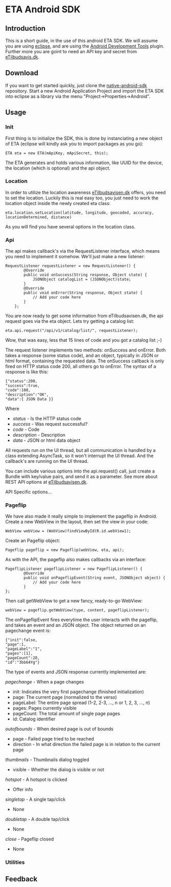 # ETA Android SDK

## Introduction
This is a short guide, in the use of this android ETA SDK. We will assume you are using [eclipse](http://www.eclipse.org/), 
and are using the [Android Development Tools](http://developer.android.com/tools/sdk/eclipse-adt.html) plugin. 
Further more you are goint to need an API key and secret from [eTilbudsavis.dk](https://etilbudsavis.dk/developers/api/).

## Download
If you want to get started quickly, just clone the [native-android-sdk](https://github.com/eTilbudsavis/native-android-sdk.git) repository.
Start a new Android Application Project and import the ETA SDK into eclipse as a library via the menu "Project->Properties->Android".

## Usage


### Init
First thing is to initialize the SDK, this is done by instanciating a new 
object of ETA (eclipse will kindly ask you to import packages as you go):

	ETA eta = new ETA(mApiKey, mApiSecret, this);

The ETA generates and holds various information, like UUID for the device, the 
location (which is optional) and the api object.

### Location
In order to utilize the location awareness 
[eTilbudsavisen.dk](https://etilbudsavis.dk/developers/docs/) offers, you need 
to set the location. Luckily this is real easy too, you just need to work the 
location object inside the newly created eta class:

	eta.location.setLocation(latitude, longitude, geocoded, accuracy, locationDetermined, distance)

As you will find you have several options in the location class.

### Api
The api makes callback's via the RequestListener interface, which means you 
need to implement it somehow. We'll just make a new listener:

	RequestListener requestListener = new RequestListener() {
			@Override
			public void onSuccess(String response, Object state) {
				JSONObject catalogList = (JSONObject)state;
			}
			@Override
			public void onError(String response, Object state) {
				// Add your code here
			}
		};

You are now ready to get some information from eTilbudsavisen.dk, the api request
goes via the eta object. Lets try getting a catalog list:

	eta.api.request("/api/v1/catalog/list/", requestListener);

Wow, that was easy, less that 15 lines of code and you got a catalog list ;-)

The request listener implements two methods: onSuccess and onError. Both takes 
a response (some status code), and an object, typically in JSON or html format, 
containing the requested data. The onSuccess callback is only fired on HTTP 
status code 200, all others go to onError. The syntax of a response is like this:

	{"status":200,
	"success":true,
	"code":100,
	"description":"OK",
	"data":{ JSON Data }}

Where
* _status_ - Is the HTTP status code
* _success_ - Was request successful?
* _code_ - Code
* _description_ - Description
* _data_ - JSON or html data object


All requests run on the UI thread, but all communication is handled by a class 
extending AsyncTask, so it won't interrupt the UI thread. And the callback's 
are running on the UI thread.

You can include various options into the api.request() call, just create a Bundle 
with key/value pairs, and send it as a parameter. See more about REST API options 
at [eTilbudsavisen.dk](https://etilbudsavis.dk/developers/docs/).

API Specific options...


### Pageflip

We have also made it really simple to implement the pageflip in Android.
Create a new WebView in the layout, then set the view in your code:

	WebView webView = (WebView)findViewById(R.id.webView1);

Create an Pageflip object:

	Pageflip pageflip = new Pageflip(webView, eta, api);

As with the API, the pageflip also makes callbacks via an interface:

	PageflipListener pageflipListener = new PageflipListener() {
			@Override
			public void onPageflipEvent(String event, JSONObject object) {
				// Add your code here
			}
	};

Then call getWebView to get a new fancy, ready-to-go WebView:

	webView = pageflip.getWebView(type, content, pageflipListener);

The onPageflipEvent fires everytime the user interacts with the pageflip, and takes
an event and an JSON object. The object returned on an pagechange event is:

	{"init":false,
	"page":1,
	"pageLabel":"1",
	"pages":[1],
	"pageCount":28,
	"id":"3bb64Yg"}

The type of events and JSON response currently implemented are:

_pagechange_ - When a page changes
* init: Indicates the very first pagechange (finished initialization)
* page: The current page (normalized to the verso)
* pageLabel: The entire page spread (1-2, 2-3, ..., n or 1, 2, 3, ..., n)
* pages: Pages currently visible
* pageCount: The total amount of single page pages
* id: Catalog identifier

_outofbounds_ - When desired page is out of bounds 	
* page - Failed page tried to be reached
* direction - In what direction the failed page is in relation to the current page

_thumbnails_ - Thumbnails dialog toggled 	
* visible - Whether the dialog is visible or not

_hotspot_ - A hotspot is clicked
* Offer info

_singletap_ - A single tap/click
* None

_doubletap_ - A double tap/click
* None

_close_ - Pageflip closed
* None

### Utilities


## Feedback

